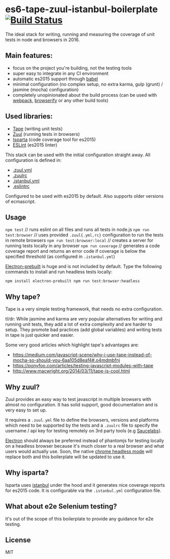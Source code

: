 # es6-tape-zuul-istanbul-boilerplate [![Build Status](https://secure.travis-ci.org/alexbardas/es6-tape-zuul-istanbul-boilerplate)](http://travis-ci.org/alexbardas/es6-tape-zuul-istanbul-boilerplate)

The ideal stack for writing, running and measuring the coverage of unit tests in node and browsers in 2016.

## Main features:
- focus on the project you're building, not the testing tools
- super easy to integrate in any CI environment
- automatic es2015 support through [babel](https://babeljs.io/)
- minimal configuration (no complex setup, no extra karma, gulp (grunt) / jasmine (mocha) configuration)
- completely unopinionated about the build process (can be used with [webpack](https://webpack.github.io), [browserify](http://browserify.org) or any other build tools)

## Used libraries:

- [Tape](https://github.com/substack/tape) (writing unit tests)
- [Zuul](https://github.com/defunctzombie/zuul) (running tests in browsers)
- [Isparta](https://github.com/douglasduteil/isparta) (code coverage tool for es2015)
- [ESLint](https://github.com/eslint/eslint) (es2015 linter)

This stack can be used with the initial configuration straight away. All configuration is defined in:
- [.zuul.yml](https://github.com/defunctzombie/zuul/wiki/Zuul.yml)
- [.zuulrc](https://github.com/defunctzombie/zuul/wiki/Zuulrc)
- [.istanbul.yml](https://github.com/gotwarlost/istanbul/issues/3#issuecomment-31291272)
- [.eslintrc](http://eslint.org/docs/user-guide/configuring)

Configured to be used with es2015 by default. Also supports older versions of ecmascript.

## Usage

`npm test` // runs eslint on all files and runs all tests in node.js
`npm run test:browser` // uses provided `.zuul{.yml,rc}` configuration to run the tests in remote browsers
`npm run test:browser:local` // creates a server for running tests locally in any browser
`npm run coverage` // generates a code coverage report and returns an error code if coverage is below the specified threshold (as configured in `.istanbul.yml`)

[Electron-prebuilt](https://github.com/electron-userland/electron-prebuilt) is huge and is not included by default. Type the following commands to install and run headless tests locally:

``
npm install electron-prebuilt
npm run test:browser:headless
``

## Why tape?

Tape is a very simple testing framework, that needs no extra configuration.

tl/dr: While jasmine and karma are very popular alternatives for writing and running unit tests, they add a lot of extra complexity and are harder to setup. They promote bad practices (add global variables) and writing tests in tape is just quicker and easier.

Some very good articles which highlight tape's advantages are:

- https://medium.com/javascript-scene/why-i-use-tape-instead-of-mocha-so-should-you-6aa105d8eaf4#.o4mdmbfnj
- https://ponyfoo.com/articles/testing-javascript-modules-with-tape
- http://www.macwright.org/2014/03/11/tape-is-cool.html

## Why zuul?

Zuul provides an easy way to test javascript in multiple browsers with almost no configuration. It has solid support, good documentation and is very easy to set up.

It requires a `.zuul.yml` file to define the browsers, versions and platforms which need to be supported by the tests and a `.zuulrc` file to specify the username / api key for testing remotely on 3rd party tools (e.g [Saucelabs](https://saucelabs.com)).

[Electron](http://electron.atom.io) should always be preferred instead of phantomjs for testing locally on a headless browser because it's much closer to a real browser and what users would actually use. Soon, the native [chrome headless mode](https://bugs.chromium.org/p/chromium/issues/detail?id=546953#c54) will replace both and this boilerplate will be updated to use it.

## Why isparta?

Isparta uses [istanbul](https://github.com/gotwarlost/istanbul) under the hood and it generates nice coverage reports for es2015 code. It is configurable via the `.istanbul.yml` configuration file.

## What about e2e Selenium testing?

It's out of the scope of this boilerplate to provide any guidance for e2e testing.

## License

MIT
